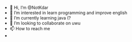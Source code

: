 - 👋 Hi, I’m @NotKdar
- 👀 I’m interested in learn programming and improve english 
- 🌱 I’m currently learning java (?
- 💞️ I’m looking to collaborate on uwu
- 📫 How to reach me 
-

<!---
NotKdar/NotKdar is a ✨ special ✨ repository because its `README.md` (this file) appears on your GitHub profile.
You can click the Preview link to take a look at your changes.
--->
